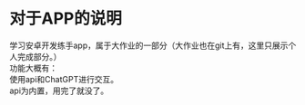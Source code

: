 # 对于APP的说明
学习安卓开发练手app，属于大作业的一部分（大作业也在git上有，这里只展示个人完成部分。）<br>
功能大概有：<br>
使用api和ChatGPT进行交互。<br>
api为内置，用完了就没了。
